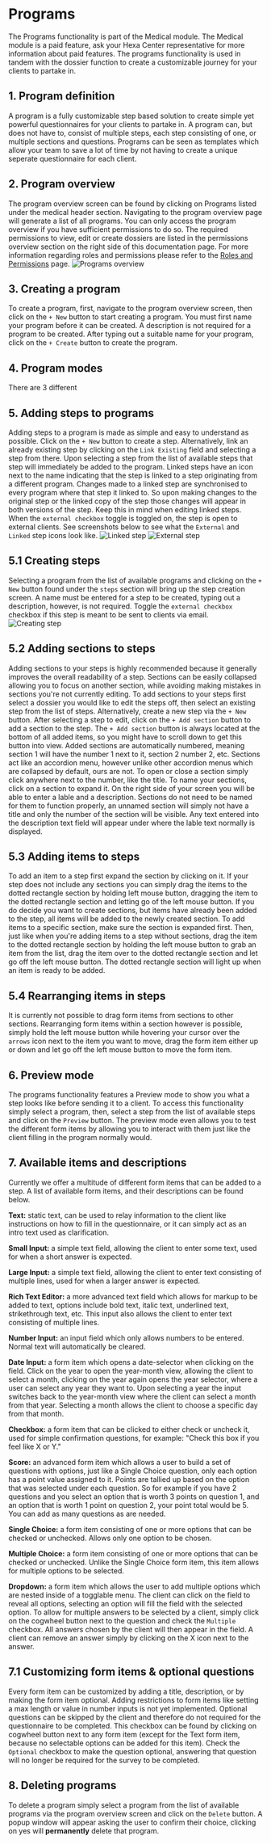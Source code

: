 # Programs

The Programs functionality is part of the Medical module. The Medical module is a paid feature, ask your Hexa Center representative for more information about paid features. The programs functionality is used in tandem with the dossier function to create a customizable journey for your clients to partake in.

## 1. Program definition

A program is a fully customizable step based solution to create simple yet powerful questionnaires for your clients to partake in. A program can, but does not have to, consist of multiple steps, each step consisting of one, or multiple sections and questions. Programs can be seen as templates which allow your team to save a lot of time by not having to create a unique seperate questionnaire for each client.

## 2. Program overview

The program overview screen can be found by clicking on Programs listed under the medical header section. Navigating to the program overview page will generate a list of all programs. You can only access the program overview if you have sufficient permissions to do so. The required permissions to view, edit or create dossiers are listed in the permissions overview section on the right side of this documentation page. For more information regarding roles and permissions please refer to the [Roles and Permissions](/system/roles "Roles and permissions") page.
![Programs overview](/images/medical/programs/ProgramsOverview.PNG "Programs overview")

## 3. Creating a program

To create a program, first, navigate to the program overview screen, then click on the `+ New` button to start creating a program. You must first name your program before it can be created. A description is not required for a program to be created. After typing out a suitable name for your program, click on the `+ Create` button to create the program.

## 4. Program modes

There are 3 different

## 5. Adding steps to programs

Adding steps to a program is made as simple and easy to understand as possible. Click on the `+ New` button to create a step. Alternatively, link an already existing step by clicking on the `Link Existing` field and selecting a step from there. Upon selecting a step from the list of available steps that step will immediately be added to the program. Linked steps have an icon next to the name indicating that the step is linked to a step originating from a different program. Changes made to a linked step are synchronised to every program where that step it linked to. So upon making changes to the original step or the linked copy of the step those changes will appear in both versions of the step. Keep this in mind when editing linked steps. When the `external checkbox` toggle is toggled on, the step is open to external clients.
See screenshots below to see what the `External` and `Linked` step icons look like.
![Linked step](/images/medical/programs/ProgramsLinkedStep.PNG "Linked step")
![External step](/images/medical/programs/ProgramsExternalStep.PNG "External step")

## 5.1 Creating steps

Selecting a program from the list of available programs and clicking on the `+ New` button found under the `steps` section will bring up the step creation screen. A name must be entered for a step to be created, typing out a description, however, is not required. Toggle the `external checkbox` checkbox if this step is meant to be sent to clients via email.
![Creating step](/images/medical/programs/ProgramsCreatingStep.png "Creating step")

## 5.2 Adding sections to steps

Adding sections to your steps is highly recommended because it generally improves the overall readability of a step. Sections can be easily collapsed allowing you to focus on another section, while avoiding making mistakes in sections you're not currently editing.
To add sections to your steps first select a dossier you would like to edit the steps off, then select an existing step from the list of steps. Alternatively, create a new step via the `+ New` button. After selecting a step to edit, click on the `+ Add section` button to add a section to the step. The `+ Add section` button is always located at the bottom of all added items, so you might have to scroll down to get this button into view.
Added sections are automatically numbered, meaning section 1 will have the number 1 next to it, section 2 number 2, etc. Sections act like an accordion menu, however unlike other accordion menus which are collapsed by default, ours are not. To open or close a section simply click anywhere next to the number, like the title.
To name your sections, click on a section to expand it. On the right side of your screen you will be able to enter a lable and a description. Sections do not need to be named for them to function properly, an unnamed section will simply not have a title and only the number of the section will be visible. Any text entered into the description text field will appear under where the lable text normally is displayed.

## 5.3 Adding items to steps

To add an item to a step first expand the section by clicking on it. If your step does not include any sections you can simply drag the items to the dotted rectangle section by holding left mouse button, dragging the item to the dotted rectangle section and letting go of the left mouse button. If you do decide you want to create sections, but items have already been added to the step, all items will be added to the newly created section.
To add items to a specific section, make sure the section is expanded first. Then, just like when you're adding items to a step without sections, drag the item to the dotted rectangle section by holding the left mouse button to grab an item from the list, drag the item over to the dotted rectangle section and let go off the left mouse button. The dotted rectangle section will light up when an item is ready to be added.

## 5.4 Rearranging items in steps

It is currently not possible to drag form items from sections to other sections. Rearranging form items within a section however is possible, simply hold the left mouse button while hovering your cursor over the `arrows` icon next to the item you want to move, drag the form item either up or down and let go off the left mouse button to move the form item.

## 6. Preview mode

The programs functionality features a Preview mode to show you what a step looks like before sending it to a client. To access this functionality simply select a program, then, select a step from the list of available steps and click on the `Preview` button. The preview mode even allows you to test the different form items by allowing you to interact with them just like the client filling in the program normally would.

## 7. Available items and descriptions

Currently we offer a multitude of different form items that can be added to a step. A list of available form items, and their descriptions can be found below.

**Text:** static text, can be used to relay information to the client like instructions on how to fill in the questionnaire, or it can simply act as an intro text used as clarification.

**Small Input:** a simple text field, allowing the client to enter some text, used for when a short answer is expected.

**Large Input:** a simple text field, allowing the client to enter text consisting of multiple lines, used for when a larger answer is expected.

**Rich Text Editor:** a more advanced text field which allows for markup to be added to text, options include bold text, italic text, underlined text, strikethrough text, etc. This input also allows the client to enter text consisting of multiple lines.

**Number Input:** an input field which only allows numbers to be entered. Normal text will automatically be cleared.

**Date Input:** a form item which opens a date-selector when clicking on the field. Click on the year to open the year-month view, allowing the client to select a month, clicking on the year again opens the year selector, where a user can select any year they want to. Upon selecting a year the input switches back to the year-month view where the client can select a month from that year. Selecting a month allows the client to choose a specific day from that month.

**Checkbox:** a form item that can be clicked to either check or uncheck it, used for simple confirmation questions, for example: "Check this box if you feel like X or Y."

**Score:** an advanced form item which allows a user to build a set of questions with options, just like a Single Choice question, only each option has a point value assigned to it. Points are tallied up based on the option that was selected under each question. So for example if you have 2 questions and you select an option that is worth 3 points on question 1, and an option that is worth 1 point on question 2, your point total would be 5. You can add as many questions as are needed.

**Single Choice:** a form item consisting of one or more options that can be checked or unchecked. Allows only one option to be chosen.

**Multiple Choice:** a form item consisting of one or more options that can be checked or unchecked. Unlike the Single Choice form item, this item allows for multiple options to be selected.

**Dropdown:** a form item which allows the user to add multiple options which are nested inside of a togglable menu. The client can click on the field to reveal all options, selecting an option will fill the field with the selected option. To allow for multiple answers to be selected by a client, simply click on the cogwheel button next to the question and check the `Multiple` checkbox. All answers chosen by the client will then appear in the field. A client can remove an answer simply by clicking on the X icon next to the answer.

## 7.1 Customizing form items & optional questions

Every form item can be customized by adding a title, description, or by making the form item optional. Adding restrictions to form items like setting a max length or value in number inputs is not yet implemented.
Optional questions can be skipped by the client and therefore do not required for the questionnaire to be completed. This checkbox can be found by clicking on cogwheel button next to any form item (except for the Text form item, because no selectable options can be added for this item). Check the `Optional` checkbox to make the question optional, answering that question will no longer be required for the survey to be completed.

## 8. Deleting programs

To delete a program simply select a program from the list of available programs via the program overview screen and click on the `Delete` button. A popup window will appear asking the user to confirm their choice, clicking on yes will **permanently** delete that program.
